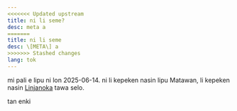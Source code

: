 ```yaml
---
<<<<<<< Updated upstream
title: ni li seme?
desc: meta a
=======
title: ni li seme
desc: \[META\] a
>>>>>>> Stashed changes
lang: tok
---
```

mi pali e lipu ni lon 2025-06-14. ni li kepeken nasin lipu Matawan, li kepeken nasin [Linjanoka](https://getbootstrap.com/2.3.2/index.html) tawa selo.

tan enki